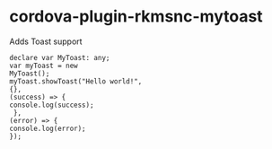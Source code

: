 # cordova-plugin-rkmsnc-mytoast
Adds Toast support

<code>declare var MyToast: any;</code><br/>
    <code>var myToast = new MyToast();</code><br/>
    <code>myToast.showToast("Hello world!", {},</code><br/>
        <code>(success) => {</code><br/>
        <code>console.log(success);</code><br/>
   <code> },</code><br/>
    <code>(error) => {</code><br/>
        <code>console.log(error);</code><br/>
    <code>});</code>

